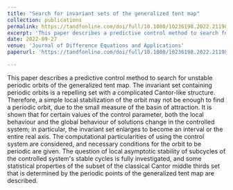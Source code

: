 ```yaml
---
title: "Search for invariant sets of the generalized tent map"
collection: publications
permalink: https://tandfonline.com/doi/full/10.1080/10236198.2022.2119851?scroll=top
excerpt: 'This paper describes a predictive control method to search for unstable periodic orbits of the generalized tent map. The invariant set containing periodic orbits is a repelling set with a complicated Cantor-like structure. Therefore, a simple local stabilization of the orbit may not be enough to find a periodic orbit, due to the small measure of the basin of attraction. It is shown that for certain values of the control parameter, both the local behaviour and the global behaviour of solutions change in the controlled system; in particular, the invariant set enlarges to become an interval or the entire real axis. The computational particularities of using the control system are considered, and necessary conditions for the orbit to be periodic are given. The question of local asymptotic stability of subcycles of the controlled system's stable cycles is fully investigated, and some statistical properties of the subset of the classical Cantor middle thirds set that is determined by the periodic points of the generalized tent map are described.'
date: 2022-09-27
venue: 'Journal of Difference Equations and Applications'
paperurl: 'https://tandfonline.com/doi/full/10.1080/10236198.2022.2119851?scroll=top'

---
```

This paper describes a predictive control method to search for unstable periodic orbits of the generalized tent map. The invariant set containing periodic orbits is a repelling set with a complicated Cantor-like structure. Therefore, a simple local stabilization of the orbit may not be enough to find a periodic orbit, due to the small measure of the basin of attraction. It is shown that for certain values of the control parameter, both the local behaviour and the global behaviour of solutions change in the controlled system; in particular, the invariant set enlarges to become an interval or the entire real axis. The computational particularities of using the control system are considered, and necessary conditions for the orbit to be periodic are given. The question of local asymptotic stability of subcycles of the controlled system's stable cycles is fully investigated, and some statistical properties of the subset of the classical Cantor middle thirds set that is determined by the periodic points of the generalized tent map are described.
